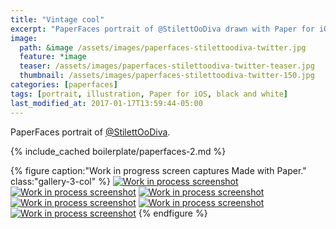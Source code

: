 ```yaml
---
title: "Vintage cool"
excerpt: "PaperFaces portrait of @StilettOoDiva drawn with Paper for iOS on an iPad."
image: 
  path: &image /assets/images/paperfaces-stilettoodiva-twitter.jpg 
  feature: *image
  teaser: /assets/images/paperfaces-stilettoodiva-twitter-teaser.jpg
  thumbnail: /assets/images/paperfaces-stilettoodiva-twitter-150.jpg
categories: [paperfaces]
tags: [portrait, illustration, Paper for iOS, black and white]
last_modified_at: 2017-01-17T13:59:44-05:00
---
```


PaperFaces portrait of [@StilettOoDiva](https://twitter.com/stilettoodiva).

{% include_cached boilerplate/paperfaces-2.md %}

{% figure caption:"Work in progress screen captures Made with Paper." class:"gallery-3-col" %}
[![Work in process screenshot](/assets/images/paperfaces-stilettoodiva-process-1-600.jpg)](/assets/images/paperfaces-stilettoodiva-process-1-lg.jpg)
[![Work in process screenshot](/assets/images/paperfaces-stilettoodiva-process-2-600.jpg)](/assets/images/paperfaces-stilettoodiva-process-2-lg.jpg)
[![Work in process screenshot](/assets/images/paperfaces-stilettoodiva-process-3-600.jpg)](/assets/images/paperfaces-stilettoodiva-process-3-lg.jpg)
[![Work in process screenshot](/assets/images/paperfaces-stilettoodiva-process-4-600.jpg)](/assets/images/paperfaces-stilettoodiva-process-4-lg.jpg)
[![Work in process screenshot](/assets/images/paperfaces-stilettoodiva-process-5-600.jpg)](/assets/images/paperfaces-stilettoodiva-process-5-lg.jpg)
[![Work in process screenshot](/assets/images/paperfaces-stilettoodiva-process-6-600.jpg)](/assets/images/paperfaces-stilettoodiva-process-6-lg.jpg)
{% endfigure %}
